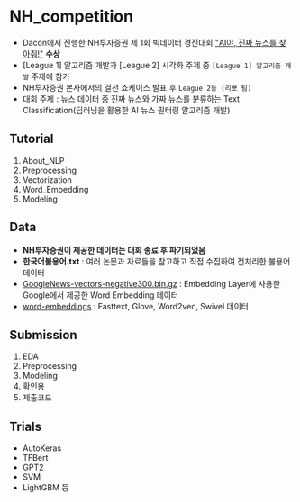 # NH_competition
- Dacon에서 진행한 NH투자증권 제 1회 빅데이터 경진대회 ["AI야, 진짜 뉴스를 찾아줘!"](https://dacon.io/competitions/official/235658/overview/description) **수상**
- [League 1] 알고리즘 개발과 [League 2] 시각화 주제 중 `[League 1] 알고리즘 개발` 주제에 참가
- NH투자증권 본사에서의 결선 쇼케이스 발표 후 `League 2등 (리뽀 팀)`
- 대회 주제 : 뉴스 데이터 중 진짜 뉴스와 가짜 뉴스를 분류하는 Text Classification(딥러닝을 활용한 AI 뉴스 필터링 알고리즘 개발)

## Tutorial
1. About_NLP
2. Preprocessing
3. Vectorization
4. Word_Embedding
5. Modeling

## Data
- **NH투자증권이 제공한 데이터는 대회 종료 후 파기되었음**
- **한국어불용어.txt** : 여러 논문과 자료들을 참고하고 직접 수집하여 전처리한 불용어 데이터
- [GoogleNews-vectors-negative300.bin.gz](https://drive.google.com/file/d/0B7XkCwpI5KDYNlNUTTlSS21pQmM/edit?resourcekey=0-wjGZdNAUop6WykTtMip30g) : Embedding Layer에 사용한 Google에서 제공한 Word Embedding 데이터
- [word-embeddings](https://drive.google.com/file/d/1yHGtccC2FV3_d6C6_Q4cozYSOgA7bG-e/view) : Fasttext, Glove, Word2vec, Swivel 데이터

## Submission
1. EDA
2. Preprocessing
3. Modeling
4. 확인용
5. 제출코드

## Trials
- AutoKeras
- TFBert
- GPT2
- SVM
- LightGBM 등
